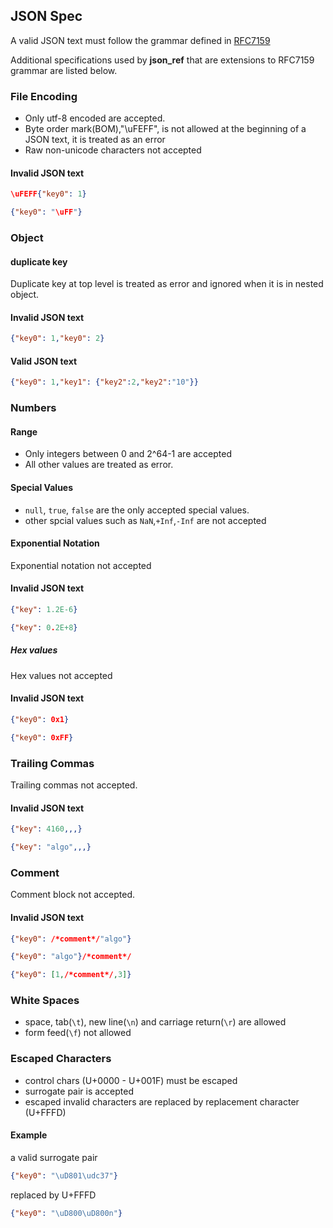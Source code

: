 ## JSON Spec

A valid JSON text must follow the grammar defined in <a href="https://www.rfc-editor.org/rfc/rfc7159.html">RFC7159</a>

Additional specifications used by **json_ref** that are extensions to RFC7159 grammar are listed below.

### File Encoding
- Only utf-8 encoded are accepted.
- Byte order mark(BOM),"\uFEFF", is not allowed at the beginning of a JSON text,
  it is treated as an error
- Raw non-unicode characters not accepted
#### Invalid JSON text
```json
\uFEFF{"key0": 1}
```
```json
{"key0": "\uFF"}
```
### Object
#### duplicate key
Duplicate key at top level is treated as error and ignored when it is in nested object. 
#### Invalid JSON text
```json
{"key0": 1,"key0": 2}
```
#### Valid JSON text
```json
{"key0": 1,"key1": {"key2":2,"key2":"10"}}
```
### Numbers
#### Range 
- Only integers between 0 and 2^64-1 are accepted
- All other values are treated as error.

#### Special Values
- `null`, `true`, `false` are the only accepted special values. 
- other spcial values such as `NaN`,`+Inf`,`-Inf` are not accepted

#### Exponential Notation
Exponential notation not accepted
#### Invalid JSON text
```json
{"key": 1.2E-6}
```
```json
{"key": 0.2E+8}
```
##### Hex values
Hex values not accepted

#### Invalid JSON text
```json
{"key0": 0x1}
```
```json
{"key0": 0xFF}
```
### Trailing Commas
Trailing commas not accepted.
#### Invalid JSON text
```json
{"key": 4160,,,}
```
```json
{"key": "algo",,,}
```
### Comment
Comment block not accepted.
#### Invalid JSON text
```json
{"key0": /*comment*/"algo"}
```
```json
{"key0": "algo"}/*comment*/
```
```json
{"key0": [1,/*comment*/,3]}
```
### White Spaces
- space, tab(`\t`), new line(`\n`) and carriage return(`\r`) are allowed
- form feed(`\f`) not allowed

### Escaped Characters

- control chars (U+0000 - U+001F) must be escaped
- surrogate pair is accepted  
- escaped invalid characters are replaced by replacement character (U+FFFD)
#### Example
a valid surrogate pair
```json
{"key0": "\uD801\udc37"}
```
replaced by U+FFFD
```json
{"key0": "\uD800\uD800n"}
```














